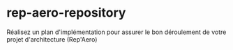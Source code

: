# rep-aero-repository
Réalisez un plan d'implémentation pour assurer le bon déroulement de votre projet d'architecture (Rep'Aero)
